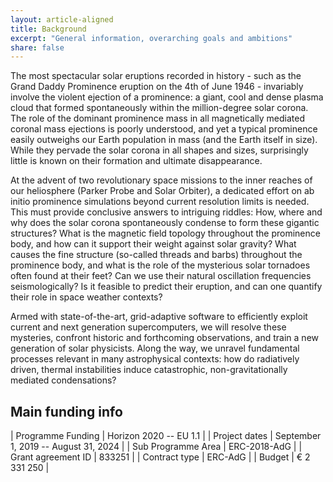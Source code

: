 ```yaml
---
layout: article-aligned
title: Background
excerpt: "General information, overarching goals and ambitions"
share: false
---
```


The most spectacular solar eruptions recorded in history - such as the Grand Daddy Prominence eruption on the 4th of June 1946 - invariably involve the violent ejection of a prominence: a giant, cool and dense plasma cloud that formed spontaneously within the million-degree solar corona. The role of the dominant prominence mass in all magnetically mediated coronal mass ejections is poorly understood, and yet a typical prominence easily outweighs our Earth population in mass (and the Earth itself in size). While they pervade the solar corona in all shapes and sizes, surprisingly little is known on their formation and ultimate disappearance.

At the advent of two revolutionary space missions to the inner reaches of our heliosphere (Parker Probe and Solar Orbiter), a dedicated effort on ab initio prominence simulations beyond current resolution limits is needed. This must provide conclusive answers to intriguing riddles: How, where and why does the solar corona spontaneously condense to form these gigantic structures? What is the magnetic field topology throughout the prominence body, and how can it support their weight against solar gravity? What causes the fine structure (so-called threads and barbs) throughout the prominence body, and what is the role of the mysterious solar tornadoes often found at their feet? Can we use their natural oscillation frequencies seismologically? Is it feasible to predict their eruption, and can one quantify their role in space weather contexts?

Armed with state-of-the-art, grid-adaptive software to efficiently exploit current and next generation supercomputers, we will resolve these mysteries, confront historic and forthcoming observations, and train a new generation of solar physicists. Along the way, we unravel fundamental processes relevant in many astrophysical contexts: how do radiatively driven, thermal instabilities induce catastrophic, non-gravitationally mediated condensations?

## Main funding info

| Programme Funding   | Horizon 2020 -- EU 1.1  |
| Project dates       | September 1, 2019 -- August 31, 2024 |
| Sub Programme Area  | ERC-2018-AdG   |
| Grant agreement ID  | 833251         |
| Contract type       | ERC-AdG        |
| Budget              | &euro; 2 331 250  |
